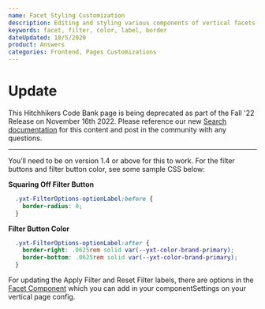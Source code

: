 ```yaml
---
name: Facet Styling Customization
description: Editing and styling various components of vertical facets
keywords: facet, filter, color, label, border
dateUpdated: 10/5/2020
product: Answers
categories: Frontend, Pages Customizations
---
```


# Update
This Hitchhikers Code Bank page is being deprecated as part of the Fall '22 Release on November 16th 2022. Please reference our new [Search documentation](https://hitchhikers.yext.com/docs/search) for this content and post in the community with any questions.

---
You’ll need to be on version 1.4 or above for this to work. For the filter buttons and filter button color, see some sample CSS below:

**Squaring Off Filter Button**
```css
  .yxt-FilterOptions-optionLabel:before {
    border-radius: 0;
  }
 ```
  
**Filter Button Color**
```css
  .yxt-FilterOptions-optionLabel:after {
    border-right: .0625rem solid var(--yxt-color-brand-primary);
    border-bottom: .0625rem solid var(--yxt-color-brand-primary);
  }
  ```
  
  For updating the Apply Filter and Reset Filter labels, there are options in the [Facet Component](https://github.com/yext/answers#facets-component) which you can add in your componentSettings on your vertical page config.
  
